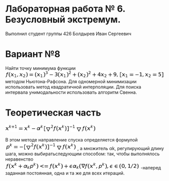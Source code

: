 # Лабораторная работа № 6. Безусловный экстремум.
Выполнил студент группы 426
Болдырев Иван Сергеевич
# Вариант №8
Найти точку минимума функции
![](https://github.com/johny322/lab6/blob/master/func.jpg)
методом Ньютона-Рафсона. Для одномерной минимизации использовать метод квадратичной интерполяции. Для поиска интервала унимодальности использовать алгоритм Свенна.
# Теоретическая часть
![](https://github.com/johny322/lab6/blob/master/x.jpg)

В этом методе направление спуска определяется формулой 
![](https://github.com/johny322/lab6/blob/master/p.jpg)
, а множитель αk, регулирующий
длину шага, можно выбиратьследующим способом:
так, чтобы выполнялось неравенство
![](https://github.com/johny322/lab6/blob/master/fg.jpg)
-наперед заданная постоянная, одна и та же для всех
итераций.
